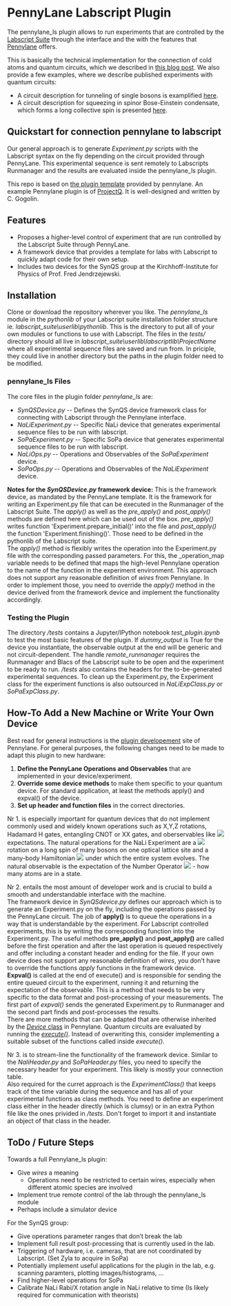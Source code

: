 # PennyLane Labscript Plugin
The pennylane_ls plugin allows to run experiments that are controlled by the [Labscript Suite](https://github.com/labscript-suite/) through the interface and the with the features that [Pennylane](https://pennylane.ai/) offers.

This is basically the technical implementation for the connection of cold atoms and quantum circuits, which we described in [this blog post](https://www.synqs.org/post/2020-atomic-quantum-circuits/). We also provide a few examples, where we describe published experiments with quantum circuits:

- A circuit description for tunneling of single bosons is examplified [here](https://github.com/synqs/pennylane-ls/blob/master/examples/Example_Hopping_Bosons.ipynb).
- A circuit description for squeezing in spinor Bose-Einstein condensate, which forms a long collective spin is presented [here](https://github.com/synqs/pennylane-ls/blob/master/examples/Fisher_information.ipynb).


## Quickstart for connection pennylane to labscript

 Our general approach is to generate _Experiment.py_ scripts with the Labscript syntax on the fly depending on the circuit provided through PennyLane. This experimental sequence is sent remotely to Labscripts Runmanager and the results are evaluated inside the pennylane_ls plugin.

This repo is based on [the plugin template](https://github.com/XanaduAI/pennylane-plugin-template) provided by pennylane. An example Pennylane plugin is of [ProjectQ](https://github.com/XanaduAI/pennylane-pq). It is well-designed and written by C. Gogolin.

## Features
- Proposes a higher-level control of experiment that are run controlled by the Labscript Suite through PennyLane.
- A framework device that provides a template for labs with Labscript to quickly adapt code for their own setup.
- Includes two devices for the SynQS group at the Kirchhoff-Institute for Physics of Prof. Fred Jendrzejewski.

## Installation

Clone or download the repository wherever you like. The _pennylane_ls_ module in the _pythonlib_ of your Labscript suite installation folder structure ie. _labscript_suite\userlib\pythonlib_. This is the directory to put all of your own modules or functions to use with Labscript. The files in the _tests/_ directory should all live in _labscript_suite\userlib\labscriptlib\ProjectName_ where all experimental sequence files are saved and run from. In priciple, they could live in another directory but the paths in the plugin folder need to be modified.

### pennylane_ls Files
The core files in the plugin folder _pennylane_ls_ are:

- _SynQSDevice.py_ -- Defines the SynQS device framework class for connecting with Labscript through the Pennylane interface.
- _NaLiExperiment.py_ -- Specific NaLi device that generates experimental sequence files to be run with labscript.
- _SoPaExperiment.py_ -- Specific SoPa device that generates experimental sequence files to be run with labscript.
- _NaLiOps.py_ -- Operations and Observables of the _SoPaExperiment_ device.
- _SoPaOps.py_ -- Operations and Observables of the _NaLiExperiment_ device.

**Notes for the _SynQSDevice.py_ framework device:**
This is the framework device, as mandated by the PennyLane template. It is the framework for writing an Experiment.py file that can be executed in the Runmanager of the Labscript Suite. The _apply()_ as well as the _pre_apply()_ and _post_apply()_ methods are defined here which can be used out of the box. _pre_apply()_ writes function 'Experiment.prepare_initial()' into the file and _post_apply()_ the function 'Experiment.finishing()'. Those need to be defined in the pythonlib of the Labscript suite.  
The _apply()_ method is flexibly writes the operation into the Experiment.py file with the corresponding passed parameters. For this, the \_operation_map variable needs to be defined that maps the high-level Pennylane operation to the name of the function in the experiment environment. This approach does not support any reasonable definition of _wires_ from Pennylane. In order to implement those, you need to override the _apply()_ method in the device derived from the framework device and implement the functionality accordingly.

### Testing the Plugin
The directory _/tests_ contains  a Jupyter/IPython notebook _test_plugin.ipynb_ to test the most basic features of the plugin. If _dummy_output_ is True for the device you instantiate, the observable output at the end will be generic and not circuit-dependent. The handle _remote_runmanager_ requires the Runmanager and Blacs of the Labscript suite to be open and the experiment to be ready to run.
_/tests_ also contains the headers for the to-be-generated experimental sequences. To clean up the Experiment.py, the Experiment class for the experiment functions is also outsourced in _NaLiExpClass.py_ or _SoPaExpClass.py_.

## How-To Add a New Machine or Write Your Own Device

Best read for general instructions is the [plugin developement](https://pennylane.readthedocs.io/en/stable/development/plugins.html) site of Pennylane. For general purposes, the following changes need to be made to adapt this plugin to new hardware:

1. **Define the PennyLane Operations and Observables** that are implemented in your device/experiment.
2. **Override some device methods** to make them specific to your quantum device. For standard application, at least the methods apply() and expval() of the device.
3. **Set up header and function files** in the correct directories.

Nr 1. is especially important for quantum devices that do not implement commonly used and widely known operations such as X,Y,Z rotations, Hadamard H gates, entangling CNOT or XX gates, and oberservables like <img src="https://render.githubusercontent.com/render/math?math=\sigma^z"> expectations. The natural operations for the NaLi Experiment are a <img src="https://render.githubusercontent.com/render/math?math=R_X(\theta)"> rotation on a long spin of many bosons on one optical lattice site and a many-body Hamiltonian <img src="https://render.githubusercontent.com/render/math?math=H_{mb}"> under which the entire system evolves. The natural observable is the expectation of the Number Operator <img src="https://render.githubusercontent.com/render/math?math=\hat{N}"> - how many atoms are in a state.

Nr 2. entails the most amount of developer work and is crucial to build a smooth and understandable interface with the machine.  
The framework device in _SynQSdevice.py_ defines our approach which is to generate an Experiment.py on the fly, including the operations passed by the PennyLane circuit. The job of **apply()** is to queue the operations in a way that is understandable by the experiment. For Labscript controlled experiments, this is by writing the corresponding function into the Experiment.py. The useful methods **pre_apply()** and **post_apply()** are called before the first operation and after the last operation is queued respectively and offer including a constant header and ending for the file. If your own device does not support any reasonable definition of _wires_, you don't have to override the functions _apply_ functions in the framework device.   
**Expval()** is called at the end of execute() and is responsible for sending the entire queued circuit to the experiment, running it and returning the expectation of the observable. This is a method that needs to be very specific to the data format and post-processing of your measurements. The first part of _expval()_ sends the generated Experiment.py to Runmanager and the second part finds and post-processes the results.  
There are more methods that can be adapted that are otherwise inherited by the [_Device_ class](https://pennylane.readthedocs.io/en/stable/code/api/pennylane.Device.html) in Pennylane. Quantum circuits are evaluated by running the [_execute()_](https://pennylane.readthedocs.io/en/stable/code/api/pennylane.Device.html#pennylane.Device.execute). Instead of overwriting this, consider implementing a suitable subset of the functions called inside _execute()_.

Nr 3. is to stream-line the functionality of the framework device. Similar to the _NaliHeader.py_ and _SoPaHeader.py_ files, you need to specify the necessary header for your experiment. This likely is mostly your connection table.  
Also required for the curret approach is the _ExperimentClass()_ that keeps track of the time variable during the sequence and has all of your experimental functions as class methods. You need to define an experiment class either in the header directly (which is clumsy) or in an extra Python file like the ones privided in _/tests_. Don't forget to import it and instantiate an object of that class in the header.

## ToDo / Future Steps
Towards a full Pennylane_ls plugin:
- Give _wires_ a meaning
  - Operations need to be restricted to certain wires, especially when different atomic species are involved
- Implement true remote control of the lab through the pennylane_ls module
- Perhaps include a simulator device

For the SynQS group:
- Give operations parameter ranges that don’t break the lab
- Implement full result post-processing that is currently used in the lab.
- Triggering of hardware, i.e. cameras, that are not coordinated by Labscript. (Set Zyla to acquire in SoPa)
- Potentially implement useful applications for the plugin in the lab, e.g. scanning paramters, plotting images/histograms, …
- Find higher-level operations for SoPa
- Calibrate NaLi Rabi/X rotation angle in NaLi relative to time (Is likely required for communication with theorists)
